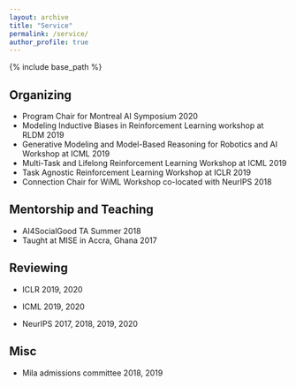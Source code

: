 ```yaml
---
layout: archive
title: "Service"
permalink: /service/
author_profile: true
---
```


{% include base_path %}

## Organizing
* Program Chair for Montreal AI Symposium 2020
* Modeling Inductive Biases in Reinforcement Learning workshop at RLDM 2019
* Generative Modeling and Model-Based Reasoning for Robotics and AI Workshop at ICML 2019
* Multi-Task and Lifelong Reinforcement Learning Workshop at ICML 2019
* Task Agnostic Reinforcement Learning Workshop at ICLR 2019 
* Connection Chair for WiML Workshop co-located with NeurIPS 2018



## Mentorship  and Teaching
* AI4SocialGood TA Summer 2018
* Taught at MISE in Accra, Ghana 2017



## Reviewing
* ICLR 2019, 2020

* ICML 2019, 2020

* NeurIPS 2017, 2018, 2019, 2020

## Misc
* Mila admissions committee 2018, 2019
